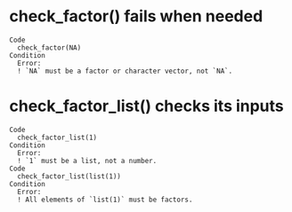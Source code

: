 # check_factor() fails when needed

    Code
      check_factor(NA)
    Condition
      Error:
      ! `NA` must be a factor or character vector, not `NA`.

# check_factor_list() checks its inputs

    Code
      check_factor_list(1)
    Condition
      Error:
      ! `1` must be a list, not a number.
    Code
      check_factor_list(list(1))
    Condition
      Error:
      ! All elements of `list(1)` must be factors.

